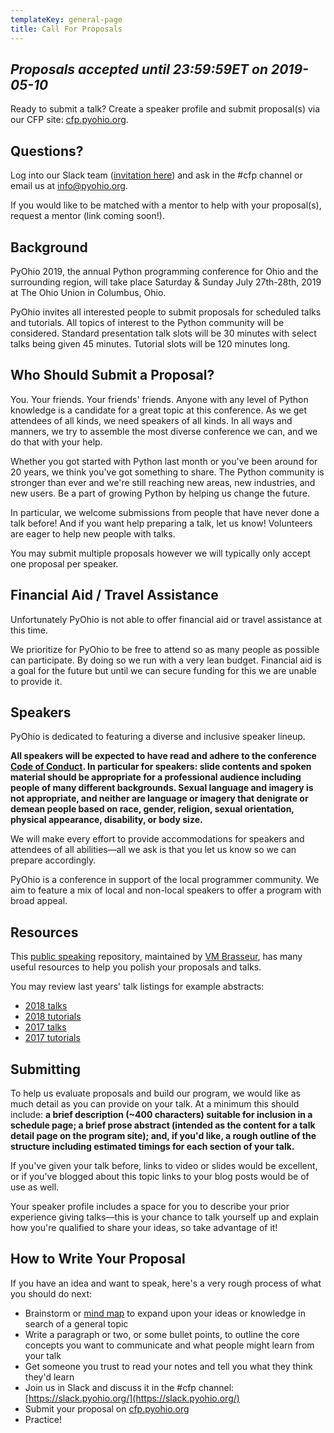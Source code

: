 ```yaml
---
templateKey: general-page
title: Call For Proposals
---
```



## *Proposals accepted until 23:59:59ET on 2019-05-10*

Ready to submit a talk? Create a speaker profile and submit proposal(s) via our CFP site: [cfp.pyohio.org](https://cfp.pyohio.org/2019/dashboard/).

## Questions?

Log into our Slack team (<a href="https://slack.pyohio.org/">invitation here</a>) and ask in the #cfp channel or email us at info@pyohio.org.

If you would like to be matched with a mentor to help with your proposal(s), request a mentor (link coming soon!).

## Background

PyOhio 2019, the annual Python programming conference for Ohio and the surrounding region, will take place Saturday & Sunday July 27th-28th, 2019 at The Ohio Union in Columbus, Ohio.

PyOhio invites all interested people to submit proposals for scheduled talks and tutorials. All topics of interest to the Python community will be considered. Standard presentation talk slots will be 30 minutes with select talks being given 45 minutes. Tutorial slots will be 120 minutes long.

## Who Should Submit a Proposal?

You. Your friends. Your friends' friends. Anyone with any level of Python knowledge is a candidate for a great topic at this conference. As we get attendees of all kinds, we need speakers of all kinds. In all ways and manners, we try to assemble the most diverse conference we can, and we do that with your help.

Whether you got started with Python last month or you've been around for 20 years, we think you've got something to share. The Python community is stronger than ever and we're still reaching new areas, new industries, and new users. Be a part of growing Python by helping us change the future.

In particular, we welcome submissions from people that have never done a talk before! And if you want help preparing a talk, let us know! Volunteers are eager to help new people with talks.

You may submit multiple proposals however we will typically only accept one proposal per speaker.

## Financial Aid / Travel Assistance

Unfortunately PyOhio is not able to offer financial aid or travel assistance at this time.

We prioritize for PyOhio to be free to attend so as many people as possible can participate. By doing so we run with a very lean budget. Financial aid is a goal for the future but until we can secure funding for this we are unable to provide it.

## Speakers<a name="speakers"></a>

PyOhio is dedicated to featuring a diverse and inclusive speaker lineup.

**All speakers will be expected to have read and adhere to the conference [Code of Conduct](/about/code-of-conduct). In particular for speakers: slide contents and spoken material should be appropriate for a professional audience including people of many different backgrounds. Sexual language and imagery is not appropriate, and neither are language or imagery that denigrate or demean people based on race, gender, religion, sexual orientation, physical appearance, disability, or body size.**

We will make every effort to provide accommodations for speakers and attendees of all abilities&mdash;all we ask is that you let us know so we can prepare accordingly.

PyOhio is a conference in support of the local programmer community. We aim to feature a mix of local and non-local speakers to offer a program with broad appeal. 

## Resources<a name="resources"></a>

This [public speaking](https://github.com/vmbrasseur/Public_Speaking) repository, maintained by [VM Brasseur](https://twitter.com/vmbrasseur), has many useful resources to help you polish your proposals and talks.

You may review last years' talk listings for example abstracts:

* [2018 talks](https://www.pyohio.org/2018/schedule/talks/list/)
* [2018 tutorials](https://www.pyohio.org/2018/schedule/tutorials/list/)
* [2017 talks](https://www.pyohio.org/2017/schedule/talks/list/)
* [2017 tutorials](https://www.pyohio.org/2017/schedule/tutorials/list/)



## Submitting<a name="submitting"></a>

To help us evaluate proposals and build our program, we would like as much detail as you can provide on your talk. At a minimum this should include: **a brief description (~400 characters) suitable for inclusion in a schedule page; a brief prose abstract (intended as the content for a talk detail page on the program site); and, if you'd like, a rough outline of the structure including estimated timings for each section of your talk.**

If you've given your talk before, links to video or slides would be excellent, or if you've blogged about this topic links to your blog posts would be of use as well.

Your speaker profile includes a space for you to describe your prior experience giving talks&mdash;this is your chance to talk yourself up and explain how you're qualified to share your ideas, so take advantage of it!

## How to Write Your Proposal<a name="how-to-write-your-proposal"></a>

If you have an idea and want to speak, here's a very rough process of what you should do next:

+ Brainstorm or [mind map](https://en.wikipedia.org/wiki/Mind_map) to expand upon your ideas or knowledge in search of a general topic
+ Write a paragraph or two, or some bullet points, to outline the core concepts you want to communicate and what people might learn from your talk
+ Get someone you trust to read your notes and tell you what they think they'd learn
+ Join us in Slack and discuss it in the #cfp channel: [https://slack.pyohio.org/](https://slack.pyohio.org/)
+ Submit your proposal on [cfp.pyohio.org](https://cfp.pyohio.org/2019/dashboard/)
+ Practice!
